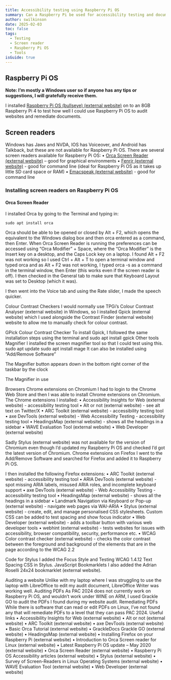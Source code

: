 ```yaml
---
title: Accessibility testing using Raspberry Pi OS
summary: Can a Raspberry Pi be used for accessibility testing and document remediation?
author: swilkinson
date: 2025-02-03
toc: false
tags:
  - Testing
  - Screen reader
  - Raspberry Pi OS
  - Tools
isGuide: true
---
```

## Raspberry Pi OS

**Note: I’m mostly a Windows user so if anyone has any tips or suggestions, I will gratefully receive them.**

I installed [Raspberry Pi OS (bullseye) (external website)](https://www.raspberrypi.com/software/) on to an 8GB Raspberry Pi 4 to test how well I could use Raspberry Pi OS to audit websites and remediate documents.

## Screen readers

Windows has Jaws and NVDA, IOS has Voiceover, and Android has Talkback, but these are not available for Raspberry Pi OS. There are several screen readers available for Raspberry Pi OS:
• [Orca Screen Reader (external website)](https://help.gnome.org/users/orca/stable/index.html.en) – good for graphical environments
• [Fenrir (external website)](https://github.com/chrys87/fenrir) - good for command line (ideal for Raspberry Pi OS as it takes up little SD card space or RAM)
• [Emacspeak (external website)](https://github.com/tvraman/emacspeak) - good for command line

### Installing screen readers on Raspberry Pi OS

#### Orca Screen Reader

I installed Orca by going to the Terminal and typing in:

```
sudo apt install orca
```

Orca should be able to be opened or closed by Alt + F2, which opens the equivalent to the Windows dialog box and then orca entered as a command, then Enter.
When Orca Screen Reader is running the preferences can be accessed using “Orca Modifier” + Space, where the “Orca Modifier” is the Insert key on a desktop, and the Caps Lock key on a laptop. 
I found Alt + F2 was not working so I used Ctrl + Alt + T to open a terminal window and typed 
orca 
and as Alt + F2 was not working, I typed 
orca -s 
as a command in the terminal window, then Enter (this works even if the screen reader is off).
I then checked in the General tab to make sure that Keyboard Layout was set to Desktop (which it was).

I then went into the Voice tab and using the Rate slider, I made the speech quicker.

Colour Contrast Checkers
I would normally use TPGi’s Colour Contrast Analyser (external website) in Windows, so I installed Gpick (external website) which I used alongside the Contrast Finder (external website) website to allow me to manually check for colour contrast.

GPick Colour Contrast Checker
To install Gpick, I followed the same installation steps using the terminal and sudo apt install gpick
Other tools
Magnifier
I installed the screen magnifier tool so that I could test using this.
sudo apt update
sudo apt install mage
It can also be installed using “Add/Remove Software”

The Magnifier button appears down in the bottom right corner of the taskbar by the clock

The Magnifier in use

Browsers
Chrome extensions on Chromium
I had to login to the Chrome Web Store and then I was able to install Chrome extensions on Chromium.
The Chrome extensions I installed:
• Accessibility Insights for Web (external website) - accessibility testing tool
• Alt or not (external website) - see alt text on Twitter/X
• ARC Toolkit (external website) - accessibility testing tool
• axe DevTools (external website) - Web Accessibility Testing - accessibility testing tool
• HeadingsMap (external website) - shows all the headings in a sidebar
• WAVE Evaluation Tool (external website) 
• Web Developer (external website) 

Sadly Stylus (external website)  was not available for the version of Chromium even though I’d updated my Raspberry Pi OS and checked I’d got the latest version of Chromium.
Chrome extensions on Firefox
I went to the Add/Remove Software and searched for Firefox and added it to Raspberry Pi OS.

I then installed the following Firefox extensions:
• ARC Toolkit (external website) - accessibility testing tool
• ARIA DevTools (external website) - spot missing ARIA labels, misused ARIA roles, and incomplete keyboard support
• axe DevTools (external website) - Web Accessibility Testing - accessibility testing tool
• HeadingsMap (external website) - shows all the headings in a sidebar
• Landmark Navigation via Keyboard or Pop-up (external website) - navigate web pages via WAI-ARIA
• Stylus (external website) - create, edit, and manage personalised CSS stylesheets. Custom CSS can be added to test spacing and show focus indicator
• Web Developer (external website) - adds a toolbar button with various web developer tools
• webhint (external website) - tests websites for issues with accessibility, browser compatibility, security, performance etc.
• WCAG Color contrast checker (external website) - checks the color contrast between the foreground and background of the elements that are in the page according to the WCAG 2.2

Code for Stylus
I added the Focus Style and Testing WCAG 1.4.12 Text Spacing CSS in Stylus.
JavaScript Bookmarklets
I also added the Adrian Roselli 24x24 bookmarklet (external website).

Auditing a website
Unlike with my laptop where I was struggling to use the laptop with LibreOffice to edit my audit document, LibreOffice Writer was working well.
Auditing PDFs
As PAC 2024 does not currently work on Raspberry Pi OS, and wouldn’t work under WINE on ARM, I used Grackle GO to audit the PDFs I found during my website audit.
Remediating PDFs
While there is software that can read or edit PDFs on Linux, I’ve not found any that will remediate PDFs to a level that they can pass PAC 2024.
Useful links
• Accessibility Insights for Web (external website)
• Alt or not (external website) 
• ARC Toolkit (external website)
• axe DevTools (external website)
• Basic Orca Tutorial (external website)
• GrackleDocs Grackle GO (external website)
• HeadingsMap (external website) 
• Installing Firefox on your Raspberry Pi (external website)
• Introduction to Orca Screen reader for Linux (external website)
• Latest Raspberry Pi OS update – May 2020 (external website)
• Orca Screen Reader (external website)
• Raspberry Pi OS Accessibility articles (external website)
• Stylus (external website) 
• Survey of Screen-Readers in Linux Operating Systems (external website)
• WAVE Evaluation Tool (external website) 
• Web Developer (external website)
